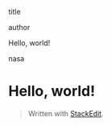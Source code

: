 
title

author

Hello, world!

nasa

# [](https://github.com/ifyaa/type-onlne/blob/master/content/posts/my-post.mdx#hello-world)Hello, world!

> Written with [StackEdit](https://stackedit.io/).
<!--stackedit_data:
eyJoaXN0b3J5IjpbLTE2NjQxOTEwMjBdfQ==
-->